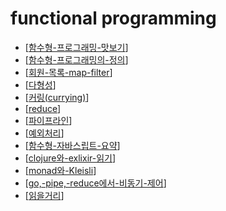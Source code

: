 # functional programming

- [[함수형-프로그래밍-맛보기]]
- [[함수형-프로그래밍의-정의]]
- [[회원-목록-map-filter]]
- [[다형성]]
- [[커링(currying)]]
- [[reduce]]
- [[파이프라인]]
- [[예외처리]]
- [[함수형-자바스립트-요약]]
- [[clojure와-exlixir-읽기]]
- [[monad와-Kleisli]]
- [[go,-pipe,-reduce에서-비동기-제어]]
- [[읽을거리]]


[//begin]: # "Autogenerated link references for markdown compatibility"
[함수형-프로그래밍-맛보기]: 함수형-프로그래밍-맛보기.md "함수형 프로그래밍 맛보기"
[함수형-프로그래밍의-정의]: 함수형-프로그래밍의-정의.md "함수형 프로그래밍의 정의"
[회원-목록-map-filter]: 회원-목록-map-filter.md "회원 목록 map, filter"
[다형성]: 다형성.md "다형성"
[커링(currying)]: 커링(currying).md "커링(currying)"
[reduce]: reduce.md "reduce"
[파이프라인]: 파이프라인.md "파이프라인"
[예외처리]: 예외처리.md "예외처리"
[함수형-자바스립트-요약]: 함수형-자바스립트-요약.md "함수형 자바스립트 요약"
[clojure와-exlixir-읽기]: clojure와-exlixir-읽기.md "clojure와 exlixir 읽기"
[monad와-Kleisli]: monad와-Kleisli.md "안전하고, 정확한 함수 합성을 위한 방식"
[go,-pipe,-reduce에서-비동기-제어]: go,-pipe,-reduce에서-비동기-제어.md "go, pipe, reduce에서 비동기 제어"
[읽을거리]: 읽을거리.md "읽을거리"
[//end]: # "Autogenerated link references"
